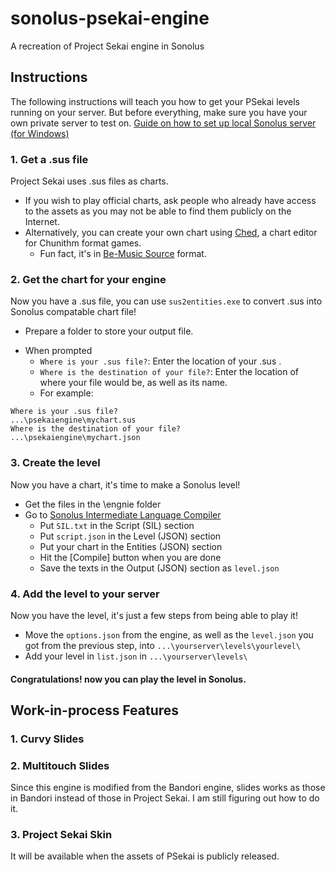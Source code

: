 # sonolus-psekai-engine
A recreation of Project Sekai engine in Sonolus

## Instructions
The following instructions will teach you how to get your PSekai levels running on your server. But before everything, make sure you have your own private server to test on. [Guide on how to set up local Sonolus server (for Windows)](https://docs.google.com/document/d/11rMD_wd-oXA6Qtvpk3gn_StZMO-XTMBWA_EVI-ksfXs/edit?usp=sharing)

### 1. Get a .sus file
Project Sekai uses .sus files as charts.
* If you wish to play official charts, ask people who already have access to the assets as you may not be able to find them publicly on the Internet.
* Alternatively, you can create your own chart using [Ched](https://github.com/paralleltree/Ched/releases/tag/v2.6.3.0), a chart editor for Chunithm format games.
  * Fun fact, it's in [Be-Music Source](https://en.wikipedia.org/wiki/Be-Music_Source) format.

### 2. Get the chart for your engine
Now you have a .sus file, you can use `sus2entities.exe` to convert .sus into Sonolus compatable chart file!
* Prepare a folder to store your output file.
- When prompted
  - `Where is your .sus file?`: Enter the location of your .sus .
  - `Where is the destination of your file?`: Enter the location of where your file would be, as well as its name.
  - For example:
```
Where is your .sus file?
...\psekaiengine\mychart.sus
Where is the destination of your file?
...\psekaiengine\mychart.json
```

### 3. Create the level
Now you have a chart, it's time to make a Sonolus level!
* Get the files in the \engnie folder
* Go to [Sonolus Intermediate Language Compiler](https://sonolus.com/developer/compiler/)
  * Put `SIL.txt` in the Script (SIL) section
  * Put `script.json` in the Level (JSON) section
  * Put your chart in the Entities (JSON) section
  * Hit the [Compile] button when you are done
  * Save the texts in the Output (JSON) section as `level.json`
  
### 4. Add the level to your server
Now you have the level, it's just a few steps from being able to play it!
* Move the `options.json` from the engine, as well as the `level.json` you got from the previous step, into `...\yourserver\levels\yourlevel\`
* Add your level in `list.json` in `...\yourserver\levels\`

#### Congratulations! now you can play the level in Sonolus.

## Work-in-process Features
### 1. Curvy Slides
### 2. Multitouch Slides
Since this engine is modified from the Bandori engine, slides works as those in Bandori instead of those in Project Sekai. I am still figuring out how to do it.
### 3. Project Sekai Skin
It will be available when the assets of PSekai is publicly released.

